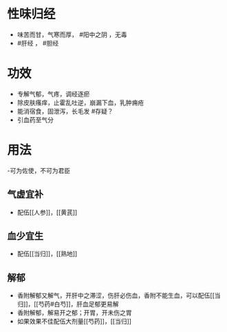# 性味归经
- 味苦而甘，气寒而厚， #阳中之阴 ，无毒
- #肝经 ， #胆经 
# 功效
- 专解气郁，气疼，调经逐瘀
- 除皮肤瘙痒，止霍乱吐逆，崩漏下血，乳肿痈疮
- 能消宿食，固泄泻，长毛发 #存疑？ 
- 引血药至气分
# 用法
-可为佐使，不可为君臣
## 气虚宜补
- 配伍[[人参]]，[[黄芪]]
## 血少宜生
- 配伍[[当归]]，[[熟地]]
## 解郁
- 香附解郁又解气，开肝中之滞涩，伤肝必伤血，香附不能生血，可以配伍[[当归]]，[[芍药#白芍]]，肝血足郁更易解
- 香附解郁，解易开之郁；开胃，开未伤之胃
- 如果效果不佳配伍大剂量[[芍药]]，[[当归]]